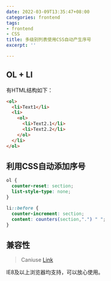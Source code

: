 ```yaml
---
date: 2022-03-09T13:35:47+08:00
categories: frontend
tags:
- frontend
- CSS
title: 多级别列表使用CSS自动产生序号
excerpt: ''

---
```

## OL + LI

有HTML结构如下：

```html
<ol>
  <li>Text1</li>
  <li>
  	<ol>
      <li>Text2.1</li>
      <li>Text2.2</li>
    </ol>
  </li>
</ol>
```

## 利用CSS自动添加序号

```css
ol {
  counter-reset: section;                
  list-style-type: none;
}

li::before {
  counter-increment: section;           
  content: counters(section,".") " ";  
}
```

## 兼容性

> Caniuse [Link](https://caniuse.com/?search=counter-increment)

IE8及以上浏览器均支持，可以放心使用。